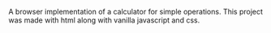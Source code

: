 A browser implementation of a calculator for simple operations. This project was made with html along with vanilla javascript and css.